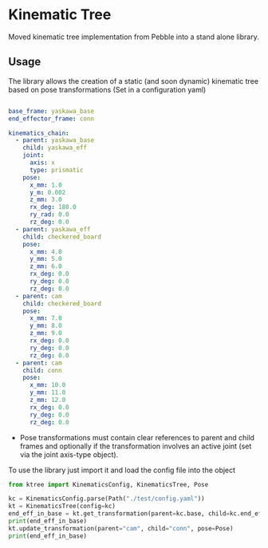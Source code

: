 # Kinematic Tree

Moved kinematic tree implementation from Pebble into a stand alone library.

## Usage

The library allows the creation of a static (and soon dynamic) kinematic tree based on pose transformations (Set in a configuration yaml)

```yaml

base_frame: yaskawa_base
end_effector_frame: conn

kinematics_chain:
  - parent: yaskawa_base
    child: yaskawa_eff
    joint:
      axis: x
      type: prismatic
    pose:
      x_mm: 1.0
      y_m: 0.002
      z_mm: 3.0
      rx_deg: 180.0
      ry_rad: 0.0
      rz_deg: 0.0
  - parent: yaskawa_eff
    child: checkered_board
    pose: 
      x_mm: 4.0
      y_mm: 5.0
      z_mm: 6.0
      rx_deg: 0.0
      ry_deg: 0.0
      rz_deg: 0.0
  - parent: cam
    child: checkered_board
    pose: 
      x_mm: 7.0
      y_mm: 8.0
      z_mm: 9.0
      rx_deg: 0.0
      ry_deg: 0.0
      rz_deg: 0.0
  - parent: cam
    child: conn
    pose: 
      x_mm: 10.0
      y_mm: 11.0
      z_mm: 12.0
      rx_deg: 0.0
      ry_deg: 0.0
      rz_deg: 0.0
```

- Pose transformations must contain clear references to parent and child frames and optionally if the transformation involves an active joint (set via the joint axis-type object).
<!-- - The library is capable of computing inverse kinematics based on an updated end effector pose (using the robot's jacobian) **Still needs tests** -->

To use the library just import it and load the config file into the object

```python
from ktree import KinematicsConfig, KinematicsTree, Pose

kc = KinematicsConfig.parse(Path("./test/config.yaml"))
kt = KinematicsTree(config=kc)
end_eff_in_base = kt.get_transformation(parent=kc.base, child=kc.end_effector)
print(end_eff_in_base)
kt.update_transformation(parent="cam", child="conn", pose=Pose)
print(end_eff_in_base)
```
